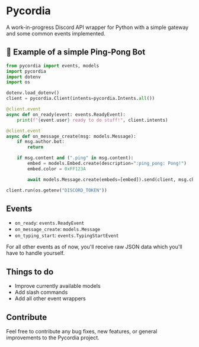 # Pycordia

A work-in-progress Discord API wrapper for Python with a simple gateway and some common events implemented.

## :ping_pong: Example of a simple Ping-Pong Bot

```py
from pycordia import events, models
import pycordia
import dotenv
import os

dotenv.load_dotenv()
client = pycordia.Client(intents=pycordia.Intents.all())

@client.event
async def on_ready(event: events.ReadyEvent):
    print(f"{event.user} ready to do stuff!", client.intents)

@client.event
async def on_message_create(msg: models.Message):
    if msg.author.bot:
        return

    if msg.content and (".ping" in msg.content):
        embed = models.Embed.create(description=":ping_pong: Pong!")
        embed.color = 0xFF123A

        await models.Message.create(embeds=[embed]).send(client, msg.channel_id)

client.run(os.getenv("DISCORD_TOKEN"))
```

## Events

- `on_ready`: `events.ReadyEvent`
- `on_message_create`: `models.Message`
- `on_typing_start`: `events.TypingStartEvent`

For all other events as of now, you'll receive raw JSON data which you'll have to handle yourself.

## Things to do

- Improve currently available models
- Add slash commands
- Add all other event wrappers

## Contribute

Feel free to contribute any bug fixes, new features, or general improvements to the Pycordia project.
